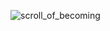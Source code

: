 ![scroll_of_becoming](https://github.com/user-attachments/assets/e2093001-45d8-44e3-848b-871363fb60ec)

